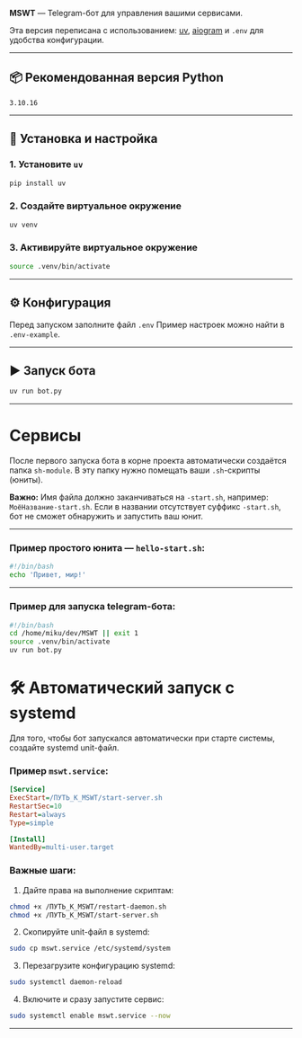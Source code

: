 **MSWT** — Telegram-бот для управления вашими сервисами.

Эта версия переписана с использованием:
[uv](https://github.com/astral-sh/uv), [aiogram](https://docs.aiogram.dev/) и `.env` для удобства конфигурации.

---

## 📦 Рекомендованная версия Python

`3.10.16`

---

## 🚀 Установка и настройка

### 1. Установите `uv`

```bash
pip install uv
```

### 2. Создайте виртуальное окружение

```bash
uv venv
```

### 3. Активируйте виртуальное окружение

```bash
source .venv/bin/activate
```

---

## ⚙ Конфигурация

Перед запуском заполните файл `.env`
Пример настроек можно найти в `.env-example`.

---

## ▶ Запуск бота

```bash
uv run bot.py
```

---

# Сервисы

После первого запуска бота в корне проекта автоматически создаётся папка `sh-module`.
В эту папку нужно помещать ваши `.sh`-скрипты (юниты).

**Важно:**
Имя файла должно заканчиваться на `-start.sh`, например: `МоёНазвание-start.sh`.
Если в названии отсутствует суффикс `-start.sh`, бот не сможет обнаружить и запустить ваш юнит.

---

### Пример простого юнита — `hello-start.sh`:

```bash
#!/bin/bash
echo 'Привет, мир!'
```

---

### Пример для запуска telegram-бота:
```bash
#!/bin/bash
cd /home/miku/dev/MSWT || exit 1
source .venv/bin/activate
uv run bot.py
```

# 🛠 Автоматический запуск с systemd

Для того, чтобы бот запускался автоматически при старте системы, создайте systemd unit-файл.

### Пример `mswt.service`:

```ini
[Service]
ExecStart=/ПУТЬ_К_MSWT/start-server.sh
RestartSec=10
Restart=always
Type=simple

[Install]
WantedBy=multi-user.target
```

### Важные шаги:

1. Дайте права на выполнение скриптам:

```bash
chmod +x /ПУТЬ_К_MSWT/restart-daemon.sh
chmod +x /ПУТЬ_К_MSWT/start-server.sh
```

2. Скопируйте unit-файл в systemd:

```bash
sudo cp mswt.service /etc/systemd/system
```

3. Перезагрузите конфигурацию systemd:

```bash
sudo systemctl daemon-reload
```

4. Включите и сразу запустите сервис:

```bash
sudo systemctl enable mswt.service --now
```

---
